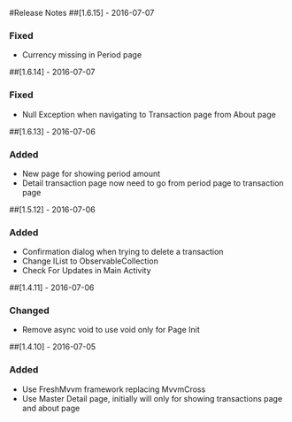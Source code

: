 ﻿#Release Notes
##[1.6.15] - 2016-07-07
### Fixed
- Currency missing in Period page

##[1.6.14] - 2016-07-07
### Fixed
- Null Exception when navigating to Transaction page from About page

##[1.6.13] - 2016-07-06
### Added
- New page for showing period amount
- Detail transaction page now need to go from period page to transaction page

##[1.5.12] - 2016-07-06
### Added
- Confirmation dialog when trying to delete a transaction
- Change IList to ObservableCollection
- Check For Updates in Main Activity

##[1.4.11] - 2016-07-06
### Changed
- Remove async void to use void only for Page Init

##[1.4.10] - 2016-07-05
### Added
- Use FreshMvvm framework replacing MvvmCross
- Use Master Detail page, initially will only for showing transactions page and about page
